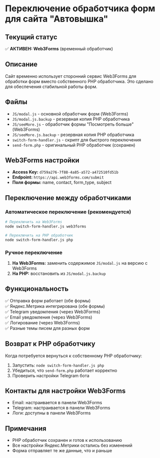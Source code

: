 # Переключение обработчика форм для сайта "Автовышка"

## Текущий статус
✅ **АКТИВЕН: Web3Forms** (временный обработчик)

## Описание
Сайт временно использует сторонний сервис Web3Forms для обработки форм вместо собственного PHP обработчика. Это сделано для обеспечения стабильной работы форм.

## Файлы
- `JS/modal.js` - основной обработчик форм (Web3Forms)
- `JS/modal.js.backup` - резервная копия PHP обработчика
- `JS/seeMore.js` - обработчик формы "Посмотреть больше" (Web3Forms)
- `JS/seeMore.js.backup` - резервная копия PHP обработчика
- `switch-form-handler.js` - скрипт для быстрого переключения
- `send-form.php` - оригинальный PHP обработчик (сохранен)

## Web3Forms настройки
- **Access Key:** `d759a276-7f88-4a85-a572-a472510fd51b`
- **Endpoint:** `https://api.web3forms.com/submit`
- **Поля формы:** name, contact, form_type, subject

## Переключение между обработчиками

### Автоматическое переключение (рекомендуется)
```bash
# Переключить на Web3Forms
node switch-form-handler.js web3forms

# Переключить на PHP обработчик
node switch-form-handler.js php
```

### Ручное переключение
1. **На Web3Forms:** заменить содержимое `JS/modal.js` на версию с Web3Forms
2. **На PHP:** восстановить из `JS/modal.js.backup`

## Функциональность
✅ Отправка форм работает (обе формы)  
✅ Яндекс.Метрика интегрирована (обе формы)  
✅ Telegram уведомления (через Web3Forms)  
✅ Email уведомления (через Web3Forms)  
✅ Логирование (через Web3Forms)  
✅ Разные темы писем для разных форм  

## Возврат к PHP обработчику
Когда потребуется вернуться к собственному PHP обработчику:

1. Запустить: `node switch-form-handler.js php`
2. Убедиться, что `send-form.php` работает корректно
3. Проверить настройки Telegram бота

## Контакты для настройки Web3Forms
- Email: настраивается в панели Web3Forms
- Telegram: настраивается в панели Web3Forms
- Логи: доступны в панели Web3Forms

## Примечания
- PHP обработчик сохранен и готов к использованию
- Все настройки Яндекс.Метрики остались без изменений
- Форма отправляет те же данные, что и раньше 